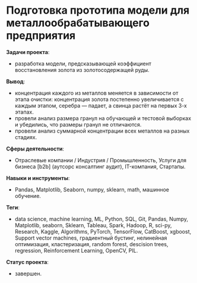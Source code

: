 # Подготовка прототипа модели для металлообрабатывающего предприятия
__Задачи проекта__: 
* разработка модели, предсказывающей коэффициент восстановления золота из золотосодержащей руды.

__Вывод__: 
* концентрация каждого из металлов меняется в зависимости от этапа очистки: концентрация золота постепенно увеличивается с каждым этапом, серебра — падает, а свинца растёт на первых 3-х этапах. 
* провели анализ размера гранул на обучающей и тестовой выборках и убедились, что размеры гранул не отличаются. 
* провели анализ суммарной концентрации всех металлов на разных стадиях.

__Сферы деятельности__: 
* Отраслевые компании / Индустрия / Промышленность, Услуги для бизнеса [b2b] (аутсорс консалтинг аудит), IT-компания, Стартапы.

__Навыки и инструменты__:
* Pandas, Matplotlib, Seaborn, numpy, sklearn, math, машинное обучение.

__Теги__:
* data science, machine learning, ML, Python, SQL, Git, Pandas, Numpy, Matplotlib, seaborn, Sklearn, Tableau, Spark, Hadoop, R, sci-py, Research, Kaggle, Algorithms, PyTorch, TensorFlow, CatBoost, xgboost, Support vector machines, градиентный бустинг, нелинейная оптимизация, кластеризация, random forest, descision trees,  regression,  Reinforcement Learning, OpenCV, PIL.

__Статус проекта__: 
* завершен.

